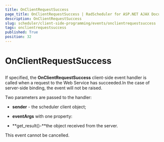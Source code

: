 ```yaml
---
title: OnClientRequestSuccess
page_title: OnClientRequestSuccess | RadScheduler for ASP.NET AJAX Documentation
description: OnClientRequestSuccess
slug: scheduler/client-side-programming/events/onclientrequestsuccess
tags: onclientrequestsuccess
published: True
position: 32
---
```


# OnClientRequestSuccess



## 

If specified, the **OnClientRequestSuccess** client-side event handler is called when a request to the Web Service has succeeded.In the case of server-side binding, the event will not be raised.

Two parameters are passed to the handler:

* **sender** - the scheduler client object;

* **eventArgs** with one property:

* **get_result()-**the object received from the server.

This event cannot be cancelled.


